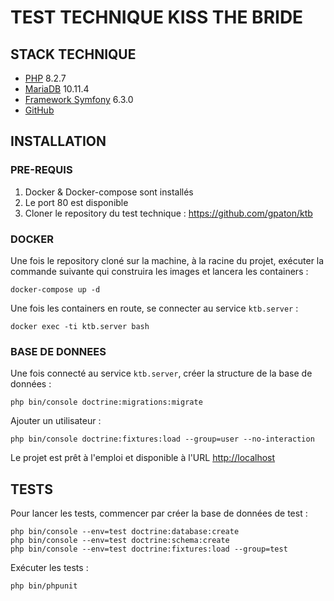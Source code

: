 # TEST TECHNIQUE KISS THE BRIDE

## STACK TECHNIQUE

- [PHP](https://www.php.net/) 8.2.7
- [MariaDB](https://mariadb.org/) 10.11.4
- [Framework Symfony](https://symfony.com/) 6.3.0
- [GitHub](https://github.com/)

## INSTALLATION

### PRE-REQUIS

1. Docker & Docker-compose sont installés
2. Le port 80 est disponible
3. Cloner le repository du test technique : https://github.com/gpaton/ktb

### DOCKER

Une fois le repository cloné sur la machine, à la racine du projet, exécuter la commande suivante qui construira les images et lancera les containers :

    docker-compose up -d

Une fois les containers en route, se connecter au service `ktb.server` :

    docker exec -ti ktb.server bash

### BASE DE DONNEES

Une fois connecté au service `ktb.server`, créer la structure de la base de données :

    php bin/console doctrine:migrations:migrate

Ajouter un utilisateur :

    php bin/console doctrine:fixtures:load --group=user --no-interaction

Le projet est prêt à l'emploi et disponible à l'URL [http://localhost](http://localhost)

## TESTS

Pour lancer les tests, commencer par créer la base de données de test :

    php bin/console --env=test doctrine:database:create
    php bin/console --env=test doctrine:schema:create
    php bin/console --env=test doctrine:fixtures:load --group=test

Exécuter les tests :

    php bin/phpunit

